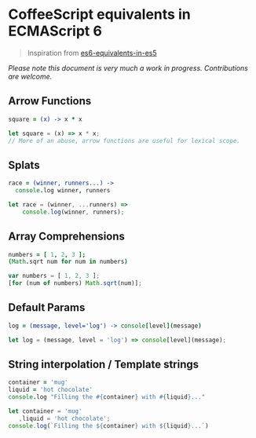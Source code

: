 # CoffeeScript equivalents in ECMAScript 6 
> Inspiration from [es6-equivalents-in-es5](https://github.com/addyosmani/es6-equivalents-in-es5)

*Please note this document is very much a work in progress. Contributions are welcome.*


## Arrow Functions

```coffee
square = (x) -> x * x
```

```js
let square = (x) => x * x;
// More of an abuse, arrow functions are useful for lexical scope.
```

## Splats

```coffee
race = (winner, runners...) ->
  console.log winner, runners
```

```js
let race = (winner, ...runners) =>
    console.log(winner, runners);
```

## Array Comprehensions

```coffee
numbers = [ 1, 2, 3 ];
(Math.sqrt num for num in numbers)
```

```js
var numbers = [ 1, 2, 3 ];
[for (num of numbers) Math.sqrt(num)];
```

## Default Params 

```coffee
log = (message, level='log') -> console[level](message)
```

```js
let log = (message, level = 'log') => console[level](message);
```

## String interpolation / Template strings

```coffee
container = 'mug'
liquid = 'hot chocolate'
console.log "Filling the #{container} with #{liquid}..."
```

```js
let container = 'mug'
   ,liquid = 'hot chocolate';
console.log(`Filling the ${container} with ${liquid}...`)
```

